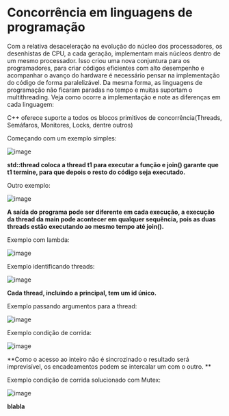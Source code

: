# Concorrência em linguagens de programação

Com a relativa desaceleração na evolução do núcleo dos processadores, os desenhistas de CPU, a cada geração, implementam mais núcleos dentro de um mesmo processador. Isso criou uma nova conjuntura para os programadores, para criar códigos eficientes com alto desempenho e acompanhar o avanço do hardware é necessário pensar na implementação do código de forma paralelizável. Da mesma forma, as linguagens de programação não ficaram paradas no tempo e muitas suportam o multithreading. Veja como ocorre a implementação e note as diferenças em cada linguagem:

C++ oferece suporte a todos os blocos primitivos de concorrência(Threads, Semáfaros, Monitores, Locks, dentre outros)

Começando com um exemplo simples: 

![image](https://user-images.githubusercontent.com/93085789/184661345-f6c454ee-1899-4ea3-8b1d-d51fb6eaea40.png)

**std::thread coloca a thread t1 para executar a função e join() garante que t1 termine, para que depois o resto do código seja executado.**

Outro exemplo:

![image](https://user-images.githubusercontent.com/93085789/184663394-eec5c6f1-e937-4bb3-8f63-81e7b9077234.png)

**A saída do programa pode ser diferente em cada execução, a execução da thread da main pode acontecer em qualquer sequência, pois as duas threads estão executando ao mesmo tempo até join().**

Exemplo com lambda:

![image](https://user-images.githubusercontent.com/93085789/184668346-faad6026-5588-4b65-b4f7-46265b3099bb.png)

Exemplo identificando threads:

![image](https://user-images.githubusercontent.com/93085789/184668952-7a7f62ab-3b6b-472c-8abb-6ad1a9bd6522.png)

**Cada thread, incluindo a principal, tem um id único.**

Exemplo passando argumentos para a thread:

![image](https://user-images.githubusercontent.com/93085789/184670430-a687692a-a896-4704-810e-d5e7a72eb9df.png)

Exemplo condição de corrida:

![image](https://user-images.githubusercontent.com/93085789/184673709-8ddb0148-159c-41e2-9f46-393a3c4f83cd.png)

**Como o acesso ao inteiro não é sincrozinado o resultado será imprevisível, os encadeamentos podem se intercalar um com o outro. **

Exemplo condição de corrida solucionado com Mutex:

![image](https://user-images.githubusercontent.com/93085789/184675563-b63f0b80-d719-46e4-8b9a-9eb267e26cdb.png)


**blabla**




